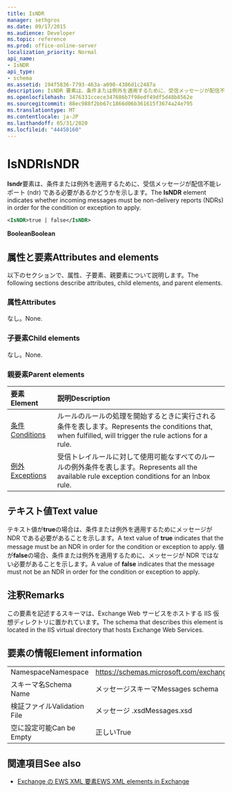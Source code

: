 ```yaml
---
title: IsNDR
manager: sethgros
ms.date: 09/17/2015
ms.audience: Developer
ms.topic: reference
ms.prod: office-online-server
localization_priority: Normal
api_name:
- IsNDR
api_type:
- schema
ms.assetid: 194f5836-7793-463a-a090-4386d1c2487a
description: IsNDR 要素は、条件または例外を適用するために、受信メッセージが配信不能レポート (Ndr) である必要があるかどうかを示します。
ms.openlocfilehash: 3476331ccece347686b7f98edf49df5d48b8562e
ms.sourcegitcommit: 88ec988f2bb67c1866d06b361615f3674a24e795
ms.translationtype: MT
ms.contentlocale: ja-JP
ms.lasthandoff: 05/31/2020
ms.locfileid: "44458160"
---
```

# <a name="isndr"></a><span data-ttu-id="adbff-103">IsNDR</span><span class="sxs-lookup"><span data-stu-id="adbff-103">IsNDR</span></span>

<span data-ttu-id="adbff-104">**Isndr**要素は、条件または例外を適用するために、受信メッセージが配信不能レポート (ndr) である必要があるかどうかを示します。</span><span class="sxs-lookup"><span data-stu-id="adbff-104">The **IsNDR** element indicates whether incoming messages must be non-delivery reports (NDRs) in order for the condition or exception to apply.</span></span> 
  
```XML
<IsNDR>true | false</IsNDR>
```

 <span data-ttu-id="adbff-105">**Boolean**</span><span class="sxs-lookup"><span data-stu-id="adbff-105">**Boolean**</span></span>
## <a name="attributes-and-elements"></a><span data-ttu-id="adbff-106">属性と要素</span><span class="sxs-lookup"><span data-stu-id="adbff-106">Attributes and elements</span></span>

<span data-ttu-id="adbff-107">以下のセクションで、属性、子要素、親要素について説明します。</span><span class="sxs-lookup"><span data-stu-id="adbff-107">The following sections describe attributes, child elements, and parent elements.</span></span>
  
### <a name="attributes"></a><span data-ttu-id="adbff-108">属性</span><span class="sxs-lookup"><span data-stu-id="adbff-108">Attributes</span></span>

<span data-ttu-id="adbff-109">なし。</span><span class="sxs-lookup"><span data-stu-id="adbff-109">None.</span></span>
  
### <a name="child-elements"></a><span data-ttu-id="adbff-110">子要素</span><span class="sxs-lookup"><span data-stu-id="adbff-110">Child elements</span></span>

<span data-ttu-id="adbff-111">なし。</span><span class="sxs-lookup"><span data-stu-id="adbff-111">None.</span></span>
  
### <a name="parent-elements"></a><span data-ttu-id="adbff-112">親要素</span><span class="sxs-lookup"><span data-stu-id="adbff-112">Parent elements</span></span>

|<span data-ttu-id="adbff-113">**要素**</span><span class="sxs-lookup"><span data-stu-id="adbff-113">**Element**</span></span>|<span data-ttu-id="adbff-114">**説明**</span><span class="sxs-lookup"><span data-stu-id="adbff-114">**Description**</span></span>|
|:-----|:-----|
|[<span data-ttu-id="adbff-115">条件</span><span class="sxs-lookup"><span data-stu-id="adbff-115">Conditions</span></span>](conditions.md) <br/> |<span data-ttu-id="adbff-116">ルールのルールの処理を開始するときに実行される条件を表します。</span><span class="sxs-lookup"><span data-stu-id="adbff-116">Represents the conditions that, when fulfilled, will trigger the rule actions for a rule.</span></span>  <br/> |
|[<span data-ttu-id="adbff-117">例外</span><span class="sxs-lookup"><span data-stu-id="adbff-117">Exceptions</span></span>](exceptions.md) <br/> |<span data-ttu-id="adbff-118">受信トレイルールに対して使用可能なすべてのルールの例外条件を表します。</span><span class="sxs-lookup"><span data-stu-id="adbff-118">Represents all the available rule exception conditions for an Inbox rule.</span></span>  <br/> |
   
## <a name="text-value"></a><span data-ttu-id="adbff-119">テキスト値</span><span class="sxs-lookup"><span data-stu-id="adbff-119">Text value</span></span>

<span data-ttu-id="adbff-120">テキスト値が**true**の場合は、条件または例外を適用するためにメッセージが NDR である必要があることを示します。</span><span class="sxs-lookup"><span data-stu-id="adbff-120">A text value of **true** indicates that the message must be an NDR in order for the condition or exception to apply.</span></span> <span data-ttu-id="adbff-121">値が**false**の場合、条件または例外を適用するために、メッセージが NDR ではない必要があることを示します。</span><span class="sxs-lookup"><span data-stu-id="adbff-121">A value of **false** indicates that the message must not be an NDR in order for the condition or exception to apply.</span></span> 
  
## <a name="remarks"></a><span data-ttu-id="adbff-122">注釈</span><span class="sxs-lookup"><span data-stu-id="adbff-122">Remarks</span></span>

<span data-ttu-id="adbff-123">この要素を記述するスキーマは、Exchange Web サービスをホストする IIS 仮想ディレクトリに置かれています。</span><span class="sxs-lookup"><span data-stu-id="adbff-123">The schema that describes this element is located in the IIS virtual directory that hosts Exchange Web Services.</span></span>
  
## <a name="element-information"></a><span data-ttu-id="adbff-124">要素の情報</span><span class="sxs-lookup"><span data-stu-id="adbff-124">Element information</span></span>

|||
|:-----|:-----|
|<span data-ttu-id="adbff-125">Namespace</span><span class="sxs-lookup"><span data-stu-id="adbff-125">Namespace</span></span>  <br/> |https://schemas.microsoft.com/exchange/services/2006/messages  <br/> |
|<span data-ttu-id="adbff-126">スキーマ名</span><span class="sxs-lookup"><span data-stu-id="adbff-126">Schema Name</span></span>  <br/> |<span data-ttu-id="adbff-127">メッセージスキーマ</span><span class="sxs-lookup"><span data-stu-id="adbff-127">Messages schema</span></span>  <br/> |
|<span data-ttu-id="adbff-128">検証ファイル</span><span class="sxs-lookup"><span data-stu-id="adbff-128">Validation File</span></span>  <br/> |<span data-ttu-id="adbff-129">メッセージ .xsd</span><span class="sxs-lookup"><span data-stu-id="adbff-129">Messages.xsd</span></span>  <br/> |
|<span data-ttu-id="adbff-130">空に設定可能</span><span class="sxs-lookup"><span data-stu-id="adbff-130">Can be Empty</span></span>  <br/> |<span data-ttu-id="adbff-131">正しい</span><span class="sxs-lookup"><span data-stu-id="adbff-131">True</span></span>  <br/> |
   
## <a name="see-also"></a><span data-ttu-id="adbff-132">関連項目</span><span class="sxs-lookup"><span data-stu-id="adbff-132">See also</span></span>



- [<span data-ttu-id="adbff-133">Exchange の EWS XML 要素</span><span class="sxs-lookup"><span data-stu-id="adbff-133">EWS XML elements in Exchange</span></span>](ews-xml-elements-in-exchange.md)


